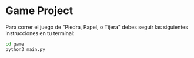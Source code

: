 # Game Project 

Para correr el juego de "Piedra, Papel, o Tijera" debes seguir las siguientes instrucciones en tu terminal:

```sh
cd game
python3 main.py
```
